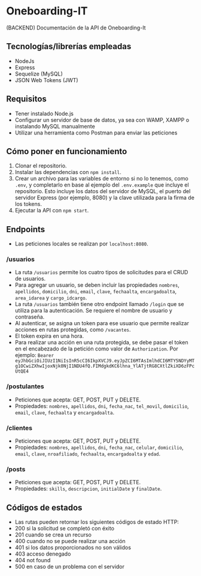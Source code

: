 # Oneboarding-IT
(BACKEND) 
Documentación de la API de Oneboarding-It

## Tecnologías/librerías empleadas
- NodeJs
- Express
- Sequelize (MySQL)
- JSON Web Tokens (JWT)

## Requisitos
- Tener instalado Node.js
- Configurar un servidor de base de datos, ya sea con WAMP, XAMPP o instalando MySQL manualmente
- Utilizar una herramienta como Postman para enviar las peticiones

## Cómo poner en funcionamiento
1. Clonar el repositorio.
2. Instalar las dependencias con `npm install`.
3. Crear un archivo para las variables de entorno si no lo tenemos, como `.env`, y completarlo en base al ejemplo del `.env.example` que incluye el repositorio. Esto incluye los datos del servidor de MySQL, el puerto del servidor Express (por ejemplo, 8080) y la clave utilizada para la firma de los tokens.
4. Ejecutar la API con `npm start`.

## Endpoints
- Las peticiones locales se realizan por `localhost:8080`.

### /usuarios
- La ruta `/usuarios` permite los cuatro tipos de solicitudes para el CRUD de usuarios.
- Para agregar un usuario, se deben incluir las propiedades `nombres`, `apellidos`, `domicilio`, `dni`, `email`, `clave`, `fechaalta`, `encargadoalta`, `area_idarea` y `cargo_idcargo`.
- La ruta `/usuarios` también tiene otro endpoint llamado `/login` que se utiliza para la autenticación. Se requiere el nombre de usuario y contraseña.
- Al autenticar, se asigna un token para ese usuario que permite realizar acciones en rutas protegidas, como `/vacantes`.
- El token expira en una hora.
- Para realizar una acción en una ruta protegida, se debe pasar el token en el encabezado de la petición como valor de `Authorization`. Por ejemplo: `Bearer eyJhbGciOiJIUzI1NiIsInR5cCI6IkpXVCJ9.eyJpZCI6MTAsImlhdCI6MTY5NDYyMTg1OCwiZXhwIjoxNjk0NjI1NDU4fQ.FIMdgkdKC6lhna_YlATjtRG8CXtlZkiXD6zFPcUtQE4`


### /postulantes
- Peticiones que acepta: GET, POST, PUT y DELETE.
- Propiedades: `nombres`, `apellidos`, `dni`, `fecha_nac`, `tel_movil`, `domicilio`, `email`, `clave`, `fechaalta` y `encargadoalta`.


### /clientes
- Peticiones que acepta: GET, POST, PUT y DELETE.
- Propiedades: `nombres`, `apellidos`, `dni`, `fecha_nac`, `celular`, `domicilio`, `email`, `clave`, `nroafiliado`, `fechaalta`, `encargadoalta` y `edad`.

### /posts
- Peticiones que acepta: GET, POST, PUT y DELETE.
- Propiedades: `skills`, `descripcion`, `initialDate` y `finalDate`.

## Códigos de estados
- Las rutas pueden retornar los siguientes códigos de estado HTTP:
- 200 si la solicitud se completó con éxito
- 201 cuando se crea un recurso
- 400 cuando no se puede realizar una acción
- 401 si los datos proporcionados no son válidos
- 403 acceso denegado
- 404 not found
- 500 en caso de un problema con el servidor
